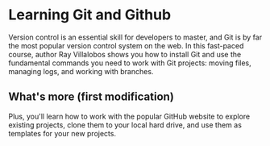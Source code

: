 # Learning Git and Github

Version control is an essential skill for developers to master, and Git is by far the most popular version control system on the web. In this fast-paced course, author Ray Villalobos shows you how to install Git and use the fundamental commands you need to work with Git projects: moving files, managing logs, and working with branches.

## What's more (first modification)

Plus, you'll learn how to work with the popular GitHub website to explore existing projects, clone them to your local hard drive, and use them as templates for your new projects.
